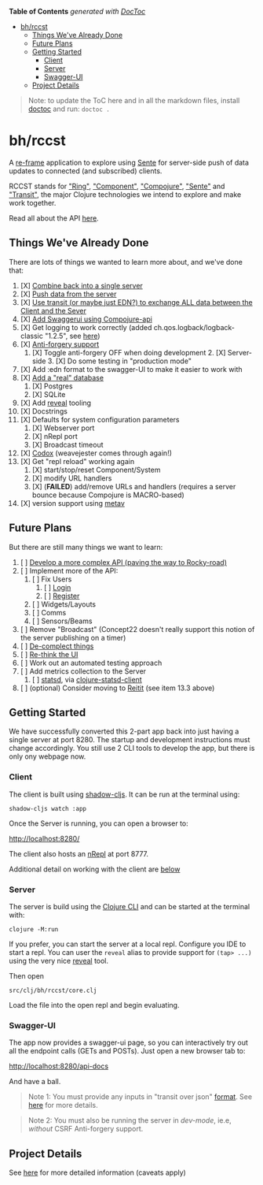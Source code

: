 <!-- START doctoc generated TOC please keep comment here to allow auto update -->
<!-- DON'T EDIT THIS SECTION, INSTEAD RE-RUN doctoc TO UPDATE -->
**Table of Contents**  *generated with [DocToc](https://github.com/thlorenz/doctoc)*

- [bh/rccst](#bhrccst)
  - [Things We've Already Done](#things-weve-already-done)
  - [Future Plans](#future-plans)
  - [Getting Started](#getting-started)
    - [Client](#client)
    - [Server](#server)
    - [Swagger-UI](#swagger-ui)
  - [Project Details](#project-details)

<!-- END doctoc generated TOC please keep comment here to allow auto update -->

> Note: to update the ToC here and in all the markdown files, install [doctoc](https://github.com/thlorenz/doctoc) and run:
>`doctoc .`


# bh/rccst

A [re-frame](https://github.com/day8/re-frame) application to explore using 
[Sente](https://github.com/ptaoussanis/sente) for server-side push of data updates to connected 
(and subscribed) clients.

RCCST stands for ["Ring"](https://github.com/ring-clojure/ring), 
["Component"](https://github.com/stuartsierra/component), 
["Compojure"](https://github.com/weavejester/compojure),
["Sente"](https://github.com/ptaoussanis/sente) 
and ["Transit"](https://github.com/cognitect/transit-clj), the major Clojure technologies we intend to 
explore and make work together.

Read all about the API [here](/docs/api/index.html).

## Things We've Already Done

There are lots of things we wanted to learn more about, and we've done that:

1. [X] [Combine back into a single server](/docs/single-server.md)
2. [X] [Push data from the server](/docs/data-push.md)
3. [X] [Use transit (or maybe just EDN?) to exchange ALL data between the Client and the Sever](/docs/transit.md)
4. [X] [Add Swaggerui using Compojure-api](/docs/swagger-ui.md)
5. [X] Get logging to work correctly (added ch.qos.logback/logback-classic "1.2.5", see [here](https://spin.atomicobject.com/2015/05/11/clojure-logging/))
6. [X] [Anti-forgery support](/docs/anti-forgery.md)
    1. [X] Toggle anti-forgery OFF when doing development
        2. [X] Server-side
        3. [X] Do some testing in "production mode"
7. [X] Add :edn format to the swagger-UI to make it easier to work with
8. [X] [Add a "real" database](/docs/database.md)
    1. [X] Postgres
    2. [X] SQLite
9. [X] Add [reveal](https://vlaaad.github.io/reveal/) tooling
10. [X] Docstrings
11. [X] Defaults for system configuration parameters
    1. [X] Webserver port
    2. [X] nRepl port
    3. [X] Broadcast timeout
12. [X] [Codox](https://github.com/weavejester/codox) (weavejester comes through again!)
13. [X] Get "repl reload" working again
    1. [X] start/stop/reset Component/System
    2. [X] modify URL handlers
    3. [X] (**FAILED**) add/remove URLs and handlers (requires a server bounce because Compojure is MACRO-based)
14. [X] version support using [metav](https://github.com/jgrodziski/metav)



## Future Plans

But there are still many things we want to learn:

1. [ ] [Develop a more complex API (paving the way to Rocky-road)](/docs/complex-api.md)
2. [ ] Implement more of the API:
   1. [ ] Fix Users
      1. [ ] [Login]()
      2. [ ] [Register]()
   2. [ ] Widgets/Layouts
   3. [ ] Comms
   4. [ ] Sensors/Beams
3. [ ] Remove "Broadcast" (Concept22 doesn't really support this notion of the server publishing on a timer)
4. [ ] [De-complect things](/docs/decompleting.md)
5. [ ] [Re-think the UI](/docs/rethinking-ui.md)
6. [ ] Work out an automated testing approach
7. [ ] Add metrics collection to the Server
   1. [ ] [statsd](https://github.com/statsd/statsd), via [clojure-statsd-client](https://github.com/unbounce/clojure-dogstatsd-client)
8. [ ] (optional) Consider moving to [Reitit](/docs/routing.md) (see item 13.3 above)


## Getting Started

We have successfully converted this 2-part app back into just having a single server at port 8280. The startup and development
instructions must change accordingly. You still use 2 CLI tools to develop the app, but there is only
ony webpage now.

### Client

The client is built using [shadow-cljs](https://shadow-cljs.github.io/docs/UsersGuide.html). It can be run 
at the terminal using:

    shadow-cljs watch :app

Once the Server is running, you can open a browser to:

[http://localhost:8280/](http://localhost:8280/)

The client also hosts an [nRepl](https://nrepl.org/nrepl/index.html) at port 8777.

Additional detail on working with the client are [below](#development)

### Server

The server is build using the [Clojure CLI](https://clojure.org/guides/deps_and_cli) and can be started at the terminal with:

    clojure -M:run

If you prefer, you can start the server at a local repl. Configure you IDE to start a repl. You can user the
`reveal` alias to provide support for `(tap> ...)` using the very nice [reveal]() tool.

Then open 

    src/clj/bh/rccst/core.clj 

Load the file into the open repl and begin evaluating.

### Swagger-UI

The app now provides a swagger-ui page, so you can interactively try out all the endpoint calls (GETs and POSTs).
Just open a new browser tab to:

[http://localhost:8280/api-docs](http://localhost:8280/api-docs)

And have a ball.

> Note 1: You must provide any inputs in "transit over json" [format](https://github.com/cognitect/transit-format#ground-and-extension-types). 
> See [here](https://github.com/cognitect/transit-format) for more details.

> Note 2: You must also be running the server in _dev-mode_, ie.e, _without_ CSRF Anti-forgery support.

## Project Details 

See [here](/docs/project-details.md) for more detailed information (caveats apply) 

